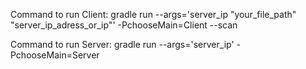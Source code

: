 Command to run Client: gradle run --args='server_ip "your_file_path" "server_ip_adress_or_ip"' -PchooseMain=Client --scan

Command to run Server: gradle run --args='server_ip' -PchooseMain=Server
